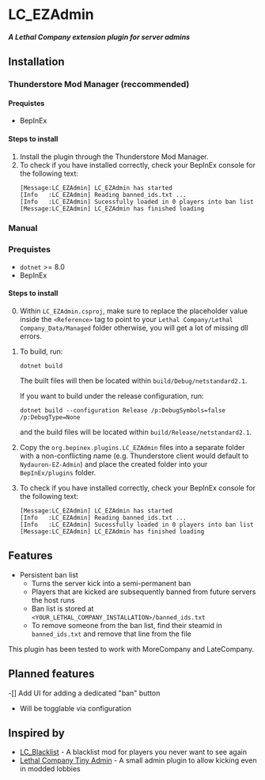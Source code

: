 # LC_EZAdmin

#### *A Lethal Company extension plugin for server admins*

## Installation

### Thunderstore Mod Manager (reccommended)

#### Prequistes
- BepInEx

#### Steps to install
1. Install the plugin through the Thunderstore Mod Manager.
2. To check if you have installed correctly, check your BepInEx console for the following text:
    ```
    [Message:LC_EZAdmin] LC_EZAdmin has started
    [Info   :LC_EZAdmin] Reading banned_ids.txt ...
    [Info   :LC_EZAdmin] Sucessfully loaded in 0 players into ban list
    [Message:LC_EZAdmin] LC_EZAdmin has finished loading
    ```

### Manual

### Prequistes
- `dotnet` >= 8.0
- BepInEx

#### Steps to install
0. Within `LC_EZAdmin.csproj`, make sure to replace the placeholder value inside the `<Reference>` tag
to point to your `Lethal Company/Lethal Company_Data/Managed` folder otherwise, you will get a lot
of missing dll errors.
1. To build, run:
    ```
    dotnet build
    ```
    The built files will then be located within `build/Debug/netstandard2.1`.
	
	If you want to build under the release configuration, run:
	```
	dotnet build --configuration Release /p:DebugSymbols=false /p:DebugType=None
	```
	and the build files will be located within `build/Release/netstandard2.1`.

2. Copy the `org.bepinex.plugins.LC_EZAdmin` files into a separate folder with a non-conflicting
name (e.g. Thunderstore client would default to `Nydauron-EZ-Admin`) and place the created folder
into your `BepInEx/plugins` folder.
3. To check if you have installed correctly, check your BepInEx console for the following text:
    ```
    [Message:LC_EZAdmin] LC_EZAdmin has started
    [Info   :LC_EZAdmin] Reading banned_ids.txt ...
    [Info   :LC_EZAdmin] Sucessfully loaded in 0 players into ban list
    [Message:LC_EZAdmin] LC_EZAdmin has finished loading
    ```

## Features
- Persistent ban list
  - Turns the server kick into a semi-permanent ban
  - Players that are kicked are subsequently banned from future servers the host runs
  - Ban list is stored at `<YOUR_LETHAL_COMPANY_INSTALLATION>/banned_ids.txt`
  - To remove someone from the ban list, find their steamid in `banned_ids.txt` and remove that line
from the file

This plugin has been tested to work with MoreCompany and LateCompany.

## Planned features
-[] Add UI for adding a dedicated "ban" button
  - Will be togglable via configuration

## Inspired by
- [LC_Blacklist](https://thunderstore.io/c/lethal-company/p/VeryUnlethalCoalition/LC_Blacklist/) - A
blacklist mod for players you never want to see again
- [Lethal Company Tiny Admin](https://thunderstore.io/c/lethal-company/p/TeamTinyAdmin/Lethal_Company_Tiny_Admin/) -
A small admin plugin to allow kicking even in modded lobbies
